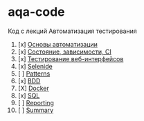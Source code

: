 # aqa-code
Код с лекций Автоматизация тестирования

1. [x] [Основы автоматизации](basics/)
1. [x] [Состояние, зависимости, CI](state/)
1. [x] [Тестирование веб-интерфейсов](web/)
1. [x] [Selenide](selenide/)
1. [ ] [Patterns](patterns/)
1. [x] [BDD](bdd/)
1. [X] [Docker](docker/)
1. [x] [SQL](sql/)
1. [ ] [Reporting](reporting/)
1. [ ] [Summary](summary/)

